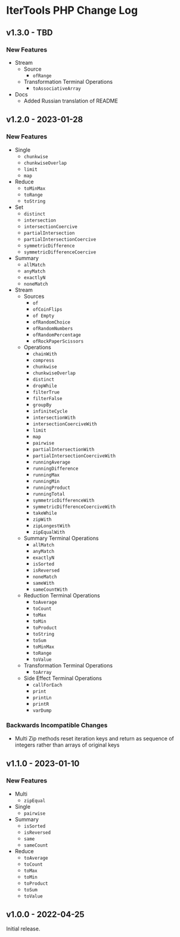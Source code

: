 # IterTools PHP Change Log

## v1.3.0 - TBD

### New Features
* Stream
  * Source
    * `ofRange`
  * Transformation Terminal Operations
    * `toAssociativeArray`
* Docs
  * Added Russian translation of README

## v1.2.0 - 2023-01-28

### New Features
* Single
  * `chunkwise`
  * `chunkwiseOverlap`
  * `limit`
  * `map`
* Reduce
  * `toMinMax`
  * `toRange`
  * `toString`
* Set
  * `distinct`
  * `intersection`
  * `intersectionCoercive`
  * `partialIntersection`
  * `partialIntersectionCoercive`
  * `symmetricDifference`
  * `symmetricDifferenceCoercive`
* Summary
  * `allMatch`
  * `anyMatch`
  * `exactlyN`
  * `noneMatch`
* Stream
  * Sources
    * `of`
    * `ofCoinFlips`
    * `of Empty`
    * `ofRandomChoice`
    * `ofRandomNumbers`
    * `ofRandomPercentage`
    * `ofRockPaperScissors`
  * Operations
    * `chainWith`
    * `compress`
    * `chunkwise`
    * `chunkwiseOverlap`
    * `distinct`
    * `dropWhile`
    * `filterTrue`
    * `filterFalse`
    * `groupBy`
    * `infiniteCycle`
    * `intersectionWith`
    * `intersectionCoerciveWith`
    * `limit`
    * `map`
    * `pairwise`
    * `partialIntersectionWith`
    * `partialIntersectionCoerciveWith`
    * `runningAverage`
    * `runningDifference`
    * `runningMax`
    * `runningMin`
    * `runningProduct`
    * `runningTotal`
    * `symmetricDifferenceWith`
    * `symmetricDifferenceCoerciveWith`
    * `takeWhile`
    * `zipWith`
    * `zipLongestWith`
    * `zipEqualWith`
  * Summary Terminal Operations
    * `allMatch`
    * `anyMatch`
    * `exactlyN`
    * `isSorted`
    * `isReversed`
    * `noneMatch`
    * `sameWith`
    * `sameCountWith`
  * Reduction Terminal Operations
    * `toAverage`
    * `toCount`
    * `toMax`
    * `toMin`
    * `toProduct`
    * `toString`
    * `toSum`
    * `toMinMax`
    * `toRange`
    * `toValue`
  * Transformation Terminal Operations
    * `toArray`
  * Side Effect Terminal Operations
    * `callForEach`
    * `print`
    * `printLn`
    * `printR`
    * `varDump`
### Backwards Incompatible Changes
* Multi Zip methods reset iteration keys and return as sequence of integers rather than arrays of original keys


## v1.1.0 - 2023-01-10

### New Features
* Multi
  * `zipEqual`
* Single
  * `pairwise`
* Summary
  * `isSorted`
  * `isReversed`
  * `same`
  * `sameCount`
* Reduce
  * `toAverage`
  * `toCount`
  * `toMax`
  * `toMin`
  * `toProduct`
  * `toSum`
  * `toValue`

## v1.0.0 - 2022-04-25

Initial release.
